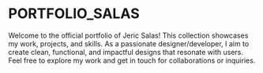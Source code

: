 # PORTFOLIO_SALAS
Welcome to the official portfolio of Jeric Salas! This collection showcases my work, projects, and skills. As a passionate designer/developer, I aim to create clean, functional, and impactful designs that resonate with users. Feel free to explore my work and get in touch for collaborations or inquiries.
